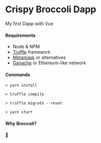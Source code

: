 # Crispy Broccoli Dapp

My first Dapp with Vue

#### Requirements
- Node & NPM
- [Truffle](https://truffleframework.com/) framework
- [Metamask](https://metamask.io/) or alternatives
- [Ganache](https://truffleframework.com/ganache) or Ethereum-like network 

#### Commands
```
> yarn install

> truffle compile

> truffle migrate --reset

> yarn start
```

#### Why Broccoli?
🤔

